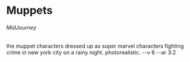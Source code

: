 # Muppets

###### MidJourney

the muppet characters dressed up as super marvel characters fighting crime in new york city on a rainy night. photorealistic. --v 6 --ar 3:2

<!-- https://cdn.midjourney.com/b738594b-11b9-40bd-aa7e-82daab1f2600/0_3.png -->
